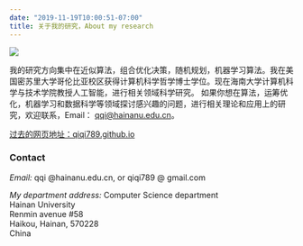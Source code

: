 ```yaml
---
date: "2019-11-19T10:00:51-07:00"
title: 关于我的研究，About my research
---
```


![](/images/Qi_photo2.JPG)

我的研究方向集中在近似算法，组合优化决策，随机规划，机器学习算法。我在美国密苏里大学哥伦比亚校区获得计算机科学哲学博士学位。现在海南大学计算机科学与技术学院教授人工智能，进行相关领域科学研究。
如果你想在算法，运筹优化，机器学习和数据科学等领域探讨感兴趣的问题，进行相关理论和应用上的研究，欢迎联系，Email： qqi@hainanu.edu.cn。

[过去的网页地址：qiqi789.github.io](https://qiqi789.github.io/research/)


### Contact

*Email:*  qqi @hainanu.edu.cn, 
or qiqi789 @ gmail.com

*My department address:*
Computer Science department <br>
Hainan University  <br>
Renmin avenue #58  <br>
Haikou, Hainan, 570228  <br>
China


<!-- Global access statistics -->



<script type="text/javascript" id="clustrmaps" src="//clustrmaps.com/map_v2.js?d=PoytzMSA2FiAoXamx7J03FuHVjl_IwzVBj2TmE3ky5c&cl=ffffff&w=a"></script>

